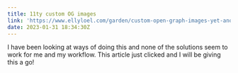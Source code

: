 ```yaml
---
title: 11ty custom OG images
link: 'https://www.ellyloel.com/garden/custom-open-graph-images-yet-another-way/'
date: 2023-01-31 18:34:30Z
---
```


I﻿ have been looking at ways of doing this and none of the solutions seem to work for me and my workflow. This article just clicked and I will be giving this a go!
